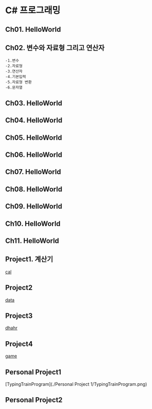 # C\# 프로그래밍

## Ch01. HelloWorld
## Ch02. 변수와 자료형 그리고 연산자
	-1.변수
	-2.자료형
	-3.연산자
	-4.기본입력
	-5.자료형 변환
	-6.문자열
## Ch03. HelloWorld
## Ch04. HelloWorld
## Ch05. HelloWorld
## Ch06. HelloWorld
## Ch07. HelloWorld
## Ch08. HelloWorld
## Ch09. HelloWorld
## Ch10. HelloWorld
## Ch11. HelloWorld
## Project1. 계산기
[cal](./projecct1/cal.png)
## Project2
[data](./Project2/data.png)
## Project3
[dhahr](.Project3/dhahr.png)
## Project4
[game](./project4/game.png)
## Personal Project1
[TypingTrainProgram](./Personal Project 1/TypingTrainProgram.png)
## Personal Project2
